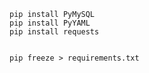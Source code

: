 ```shell
pip install PyMySQL
pip install PyYAML
pip install requests
```


```shell

pip freeze > requirements.txt
```
